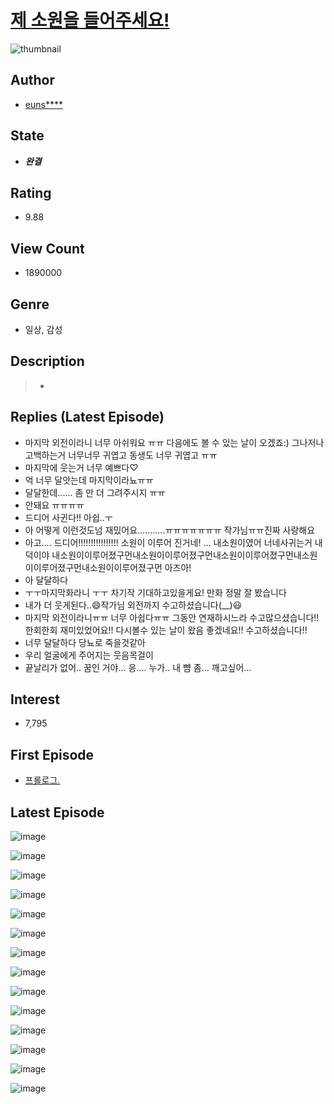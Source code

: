 # [제 소원을 들어주세요!](https://comic.naver.com/bestChallenge/list?titleId=726849)
![thumbnail](https://image-comic.pstatic.net/user_contents_data/challenge_comic/2020/04/06/323047/thumbnail_202x1647f168a7f_4373_409f_a3d8_8c87cd7ac4aa_00000043.JPEG)

## Author
- [euns****](https://comic.naver.com/artistTitle?id=323047)

## State
- ***완결***

## Rating
- 9.88

## View Count
- 1890000

## Genre
- 일상, 감성

## Description
> -

## Replies (Latest Episode)
- 마지막 외전이라니 너무 아쉬워요 ㅠㅠ 다음에도 볼 수 있는 날이 오겠죠:) 그나저나 고백하는거 너무너무 귀엽고 동생도 너무 귀엽고 ㅠㅠ
- 마지막에 웃는거 너무 예쁘다♡
- 억 너무 달앗는데 마지막이라뇨ㅠㅠ
- 달달한데...... 좀 만 더 그려주시지 ㅠㅠ
- 안돼요 ㅠㅠㅠㅠ
- 드디어 사귄다!! 아쉽..ㅜ
- 아 어떻게 이런것도넘 재밌어요...........ㅠㅠㅠㅠㅠㅠㅠ 작가님ㅠㅠ진짜 사랑해요
- 아고.... 드디어!!!!!!!!!!!!!!!! 소원이 이루어 진거네! ... 내소원이였어 너네사귀는거 내덕이야 내소원이이루어졌구먼내소원이이루어졌구먼내소원이이루어졌구먼내소원이이루어졌구먼내소원이이루어졌구먼 아즈아!
- 아 달달하다
- ㅜㅜ마지막화라니 ㅜㅜ 차기작 기대하고있을게요! 만화 정말 잘 봤습니다
- 내가 더 웃게된다..😄작가님 외전까지 수고하셨습니다(__)😃
- 마지막 외전이라니ㅠㅠ 너무 아쉽다ㅠㅠ 그동안 연재하시느라 수고많으셨습니다!! 한회한회 재미있었어요!! 다시볼수 있는 날이 왔음 좋겠네요!! 수고하셨습니다!!
- 너무 달달하다 당뇨로 죽을것같아
- 우리 얼굴에게 주어지는 웃음목걸이
- 끝날리가 없어.. 꿈인 거야... 응.... 누가.. 내 뺨 좀... 깨고싶어...

## Interest
- 7,795

## First Episode
- [프롤로그.](https://comic.naver.com/bestChallenge/detail?titleId=726849&no=1)

## Latest Episode
![image](https://image-comic.pstatic.net/user_contents_data/challenge_comic/2020/11/13/323047/upload_4121692184244217446.jpeg)

![image](https://image-comic.pstatic.net/user_contents_data/challenge_comic/2020/11/13/323047/upload_3761742863719872304.jpeg)

![image](https://image-comic.pstatic.net/user_contents_data/challenge_comic/2020/11/13/323047/upload_3918757737713055844.jpeg)

![image](https://image-comic.pstatic.net/user_contents_data/challenge_comic/2020/11/13/323047/upload_4120906236062753331.jpeg)

![image](https://image-comic.pstatic.net/user_contents_data/challenge_comic/2020/11/13/323047/upload_4121691286626906419.jpeg)

![image](https://image-comic.pstatic.net/user_contents_data/challenge_comic/2020/11/13/323047/upload_3617628775891089251.jpeg)

![image](https://image-comic.pstatic.net/user_contents_data/challenge_comic/2020/11/13/323047/upload_7161676925545047345.jpeg)

![image](https://image-comic.pstatic.net/user_contents_data/challenge_comic/2020/11/13/323047/upload_3761177727594607409.jpeg)

![image](https://image-comic.pstatic.net/user_contents_data/challenge_comic/2020/11/13/323047/upload_3761969346637214003.jpeg)

![image](https://image-comic.pstatic.net/user_contents_data/challenge_comic/2020/11/13/323047/upload_3630519466589447736.jpeg)

![image](https://image-comic.pstatic.net/user_contents_data/challenge_comic/2020/11/13/323047/upload_7149802187046401124.jpeg)

![image](https://image-comic.pstatic.net/user_contents_data/challenge_comic/2020/11/13/323047/upload_3545796563687584818.jpeg)

![image](https://image-comic.pstatic.net/user_contents_data/challenge_comic/2020/11/13/323047/upload_3617015264777286706.jpeg)

![image](https://image-comic.pstatic.net/user_contents_data/challenge_comic/2020/11/13/323047/upload_7076335230293455458.jpeg)
